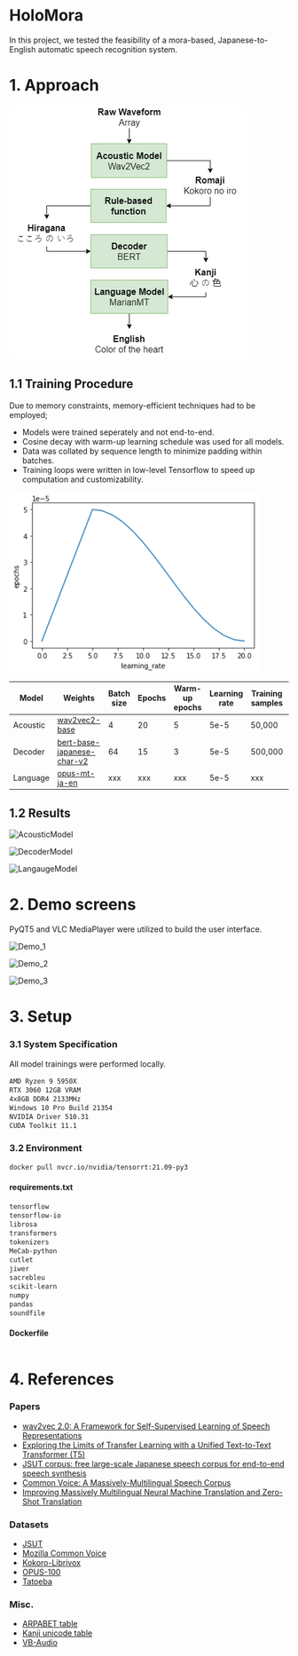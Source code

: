 # HoloMora

In this project, we tested the feasibility of a mora-based, Japanese-to-English automatic speech recognition system.

# 1. Approach
![Diagram](Diagram.png)
## 1.1 Training Procedure
Due to memory constraints, memory-efficient techniques had to be employed;
- Models were trained seperately and not end-to-end.
- Cosine decay with warm-up learning schedule was used for all models.
- Data was collated by sequence length to minimize padding within batches.
- Training loops were written in low-level Tensorflow to speed up computation and customizability.

![Cosine decay with warm-up learning schedule](schedule.PNG)

|Model|Weights|Batch size|Epochs|Warm-up epochs|Learning rate|Training samples|Test split|Metrics|Training time|
|-|-|-|-|-|-|-|-|-|-|
|Acoustic|[wav2vec2-base](https://huggingface.co/facebook/wav2vec2-base)|4|20|5|5e-5|50,000|1:4|PER|70 hours|
|Decoder|[bert-base-japanese-char-v2](https://huggingface.co/cl-tohoku/bert-base-japanese-char-v2)|64|15|3|5e-5|500,000|1:4|CER|10 hours|
|Language|[opus-mt-ja-en](https://huggingface.co/Helsinki-NLP/opus-mt-ja-en)|xxx|xxx|xxx|5e-5|xxx|xxx|BLEU|xxx|

## 1.2 Results

![AcousticModel]()

![DecoderModel]()

![LangaugeModel]()

# 2. Demo screens
PyQT5 and VLC MediaPlayer were utilized to build the user interface.

![Demo_1]()

![Demo_2]()

![Demo_3]()

# 3. Setup
### 3.1 System Specification
All model trainings were performed locally.
```
AMD Ryzen 9 5950X
RTX 3060 12GB VRAM
4x8GB DDR4 2133MHz
Windows 10 Pro Build 21354
NVIDIA Driver 510.31
CUDA Toolkit 11.1
```

### 3.2 Environment
```
docker pull nvcr.io/nvidia/tensorrt:21.09-py3
```
#### requirements.txt
```
tensorflow
tensorflow-io
librosa
transformers
tokenizers
MeCab-python
cutlet
jiwer
sacrebleu
scikit-learn
numpy
pandas
soundfile
```
#### Dockerfile
```

```

# 4. References
### Papers
- [wav2vec 2.0: A Framework for Self-Supervised Learning of Speech Representations](https://arxiv.org/abs/2006.11477)
- [Exploring the Limits of Transfer Learning with a Unified Text-to-Text Transformer (T5)](https://arxiv.org/abs/1910.10683v3)
- [JSUT corpus: free large-scale Japanese speech corpus for end-to-end speech synthesis](https://arxiv.org/abs/1711.00354)
- [Common Voice: A Massively-Multilingual Speech Corpus](https://arxiv.org/abs/1912.06670)
- [Improving Massively Multilingual Neural Machine Translation and Zero-Shot Translation](https://arxiv.org/abs/2004.11867)

### Datasets
- [JSUT](https://sites.google.com/site/shinnosuketakamichi/publication/jsut)
- [Mozilla Common Voice](https://commonvoice.mozilla.org/en/datasets)
- [Kokoro-Librivox](https://github.com/kaiidams/Kokoro-Speech-Dataset)
- [OPUS-100](https://opus.nlpl.eu/opus-100.php)
- [Tatoeba](https://opus.nlpl.eu/Tatoeba.php)

### Misc.
- [ARPABET table](https://nlp.stanford.edu/courses/lsa352/arpabet.html)
- [Kanji unicode table](http://www.rikai.com/library/kanjitables/kanji_codes.unicode.shtml)
- [VB-Audio](https://vb-audio.com/Cable/)